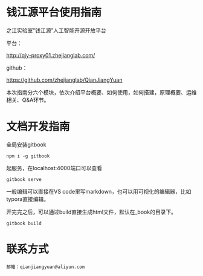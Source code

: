 # 钱江源平台使用指南



之江实验室“钱江源”人工智能开源开放平台



平台：

<http://qjy-proxy01.zhejianglab.com/>

github：

<https://github.com/zhejianglab/QianJiangYuan>



本次指南分六个模块，依次介绍平台概要、如何使用，如何搭建，原理概要、运维相关、Q&A环节。


# 文档开发指南

全局安装gitbook

```
npm i -g gitbook
```

起服务，在localhost:4000端口可以查看

```
gitbook serve
```

一般编辑可以直接在VS code里写markdown，也可以用可视化的编辑器，比如typora直接编辑。

开完完之后，可以通过build直接生成html文件，默认在_book的目录下。

```
gitbook build
```

# 联系方式
    
    邮箱：qianjiangyuan@aliyun.com





